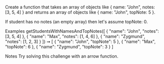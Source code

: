 Create a function that takes an array of objects like { name: "John", notes: [3, 5, 4] } and returns an array of objects like { name: "John", topNote: 5 }.

If student has no notes (an empty array) then let's assume topNote: 0.

Examples
getStudentsWithNamesAndTopNotes([
  { "name": "John", "notes": [3, 5, 4] },
  { "name": "Max", "notes": [1, 4, 6] },
  { "name": "Zygmund", "notes": [1, 2, 3] }
])
➞ [
  { "name": "John", "topNote": 5 },
  { "name": "Max", "topNote": 6 },
  { "name": "Zygmund", "topNote": 3 }
]

Notes
Try solving this challenge with an arrow function.